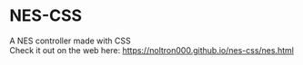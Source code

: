 # NES-CSS
A NES controller made with CSS  
Check it out on the web here: https://noltron000.github.io/nes-css/nes.html
